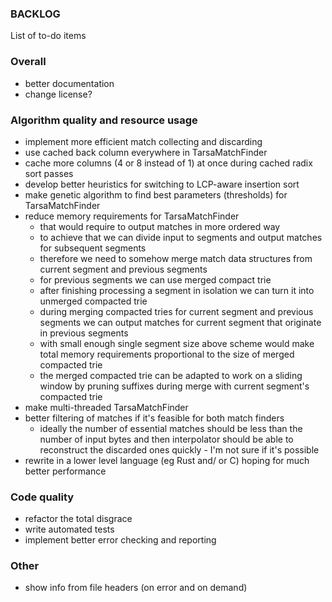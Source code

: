 ### BACKLOG

List of to-do items

### Overall
- better documentation
- change license?

### Algorithm quality and resource usage
- implement more efficient match collecting and discarding
- use cached back column everywhere in TarsaMatchFinder
- cache more columns (4 or 8 instead of 1) at once during cached radix sort
  passes
- develop better heuristics for switching to LCP-aware insertion sort
- make genetic algorithm to find best parameters (thresholds) for
  TarsaMatchFinder
- reduce memory requirements for TarsaMatchFinder
  - that would require to output matches in more ordered way
  - to achieve that we can divide input to segments and output matches for
    subsequent segments
  - therefore we need to somehow merge match data structures from current
    segment and previous segments
  - for previous segments we can use merged compact trie
  - after finishing processing a segment in isolation we can turn it into
    unmerged compacted trie
  - during merging compacted tries for current segment and previous segments we
    can output matches for current segment that originate in previous segments
  - with small enough single segment size above scheme would make total memory
    requirements proportional to the size of merged compacted trie
  - the merged compacted trie can be adapted to work on a sliding window by 
    pruning suffixes during merge with current segment's compacted trie
- make multi-threaded TarsaMatchFinder
- better filtering of matches if it's feasible for both match finders
  - ideally the number of essential matches should be less than the number of 
    input bytes and then interpolator should be able to reconstruct the
    discarded ones quickly - I'm not sure if it's possible
- rewrite in a lower level language (eg Rust and/ or C) hoping for much better
  performance

### Code quality
- refactor the total disgrace
- write automated tests
- implement better error checking and reporting

### Other
- show info from file headers (on error and on demand)
